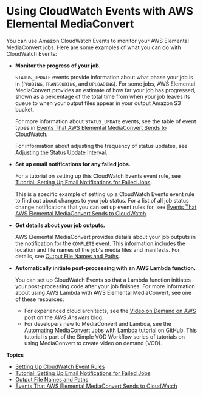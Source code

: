 # Using CloudWatch Events with AWS Elemental MediaConvert<a name="cloudwatch_events"></a>

You can use Amazon CloudWatch Events to monitor your AWS Elemental MediaConvert jobs\. Here are some examples of what you can do with CloudWatch Events:
+ **Monitor the progress of your job\.**

  `STATUS_UPDATE` events provide information about what phase your job is in \(`PROBING`, `TRANSCODING`, and `UPLOADING`\)\. For some jobs, AWS Elemental MediaConvert provides an estimate of how far your job has progressed, shown as a percentage of the total time from when your job leaves its queue to when your output files appear in your output Amazon S3 bucket\.

  For more information about `STATUS_UPDATE` events, see the table of event types in [Events That AWS Elemental MediaConvert Sends to CloudWatch](mediaconvert_cwe_events.md)\.

  For information about adjusting the frequency of status updates, see [Adjusting the Status Update Interval](mediaconvert_cwe_events.md#adjusting-the-status-update-interval)\.
+ **Set up email notifications for any failed jobs\.**

  For a tutorial on setting up this CloudWatch Events event rule, see [Tutorial: Setting Up Email Notifications for Failed Jobs](mediaconvert_sns_tutorial.md)\.

  This is a specific example of setting up a CloudWatch Events event rule to find out about changes to your job status\. For a list of all job status change notifications that you can set up event rules for, see [Events That AWS Elemental MediaConvert Sends to CloudWatch](mediaconvert_cwe_events.md)\.
+ **Get details about your job outputs\.**

  AWS Elemental MediaConvert provides details about your job outputs in the notification for the `COMPLETE` event\. This information includes the location and file names of the job's media files and manifests\. For details, see [Output File Names and Paths](output-file-names-and-paths.md)\.
+ **Automatically initiate post\-processing with an AWS Lambda function\.**

  You can set up CloudWatch Events so that a Lambda function initiates your post\-processing code after your job finishes\. For more information about using AWS Lambda with AWS Elemental MediaConvert, see one of these resources:
  + For experienced cloud architects, see the [Video on Demand on AWS](https://aws.amazon.com/solutions/video-on-demand-on-aws/) post on the *AWS Answers* blog\.
  + For developers new to MediaConvert and Lambda, see the [Automating MediaConvert Jobs with Lambda](https://github.com/aws-samples/aws-media-services-simple-vod-workflow/blob/master/7-MediaConvertJobLambda/README.md) tutorial on GitHub\. This tutorial is part of the Simple VOD Workflow series of tutorials on using MediaConvert to create video on demand \(VOD\)\.

**Topics**
+ [Setting Up CloudWatch Event Rules](setting-up-cloudwatch-event-rules.md)
+ [Tutorial: Setting Up Email Notifications for Failed Jobs](mediaconvert_sns_tutorial.md)
+ [Output File Names and Paths](output-file-names-and-paths.md)
+ [Events That AWS Elemental MediaConvert Sends to CloudWatch](mediaconvert_cwe_events.md)
